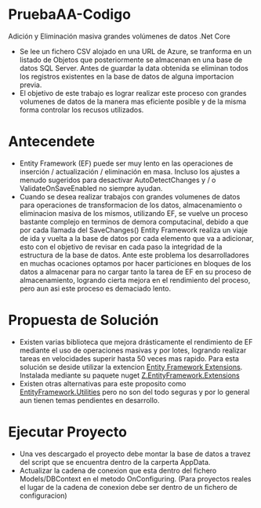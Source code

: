 # PruebaAA-Codigo
Adición y Eliminación masiva grandes volúmenes de datos .Net Core

  - Se lee un fichero CSV alojado en una URL de Azure, se tranforma en un listado de Objetos que posteriormente se almacenan en una base de datos SQL Server. Antes de guardar la data obtenida se eliminan todos los registros existentes en la base de datos de alguna importacion previa.
  - El objetivo de este trabajo es lograr realizar este proceso con grandes volumenes de datos de la manera mas eficiente posible y de la misma forma controlar los recusos utilizados.
  
# Antecendete
 - Entity Framework (EF) puede ser muy lento en las operaciones de inserción / actualización / eliminación en masa. Incluso los ajustes a menudo sugeridos para desactivar AutoDetectChanges y / o ValidateOnSaveEnabled no siempre ayudan.
  -  Cuando se desea realizar trabajos con grandes volumenes de datos para operaciones de transformacion de los datos, almacenamiento o eliminacion masiva de los mismos, utilizando EF, se vuelve un proceso bastante complejo en terminos de demora computacinal, debido a que por cada llamada del SaveChanges()  Entity Framework realiza un viaje de ida y vuelta a la base de datos por cada elemento que va a adicionar, esto con el objetivo de revisar en cada paso la integridad de la estructura de la base de datos. Ante este problema los desarrolladores en muchas ocaciones optamos por hacer particiones en bloques de los datos a almacenar para no cargar tanto la tarea de EF en su proceso de almacenamiento, logrando cierta mejora en el rendimiento del proceso, pero aun asi este proceso es demaciado lento.
 
# Propuesta de Solución
 - Existen varias biblioteca que mejora drásticamente el rendimiento de EF mediante el uso de operaciones masivas y por lotes, logrando realizar tareas en velocidades superir hasta 50 veces mas rapido. Para esta solución se deside utilizar la extencion [Entity Framework Extensions](https://entityframework-extensions.net/bulk-savechanges). Instalada mediante su paquete nuget [Z.EntityFramework.Extensions](https://www.nuget.org/packages/Z.EntityFramework.Extensions/4.0.106)
 - Existen otras alternativas para este proposito como [EntityFramework.Utilities](https://github.com/MikaelEliasson/EntityFramework.Utilities) pero no son del todo seguras y por lo general aun tienen temas pendientes en desarrollo.

# Ejecutar Proyecto
 - Una ves descargado el proyecto debe montar la base de datos a travez del script que se encuentra dentro de la carperta AppData. 
 - Actualizar la cadena de conexion que esta dentro del fichero Models/DBContext en el metodo OnConfiguring. (Para proyectos reales el lugar de la cadena de conexion debe ser dentro de un fichero de configuracion)
